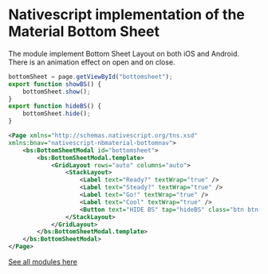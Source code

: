 # Nativescript implementation of the Material Bottom Sheet

The module implement Bottom Sheet Layout on both iOS and Android.  
There is an animation effect on open and on close.

```typescript
bottomSheet = page.getViewById("bottomsheet");
export function showBS() { 
    bottomSheet.show();
}
export function hideBS() {
    bottomSheet.hide();
}
```
 
```xml 
<Page xmlns="http://schemas.nativescript.org/tns.xsd" 
xmlns:bnav="nativescript-nbmaterial-bottomnav">
	<bs:BottomSheetModal id="bottomsheet">
		<bs:BottomSheetModal.template>
			<GridLayout rows="auto" columns="auto">
				<StackLayout>
					<Label text="Ready?" textWrap="true" />
					<Label text="Steady?" textWrap="true" />
					<Label text="Go!" textWrap="true" />
					<Label text="Cool" textWrap="true" />
					<Button text="HIDE BS" tap="hideBS" class="btn btn-primary btn-active"/> 
				</StackLayout>
			</GridLayout>
		</bs:BottomSheetModal.template>
	</bs:BottomSheetModal>
</Page>
```

[See all modules here](https://github.com/nabil-mansouri/nativescript-nbmaterial)